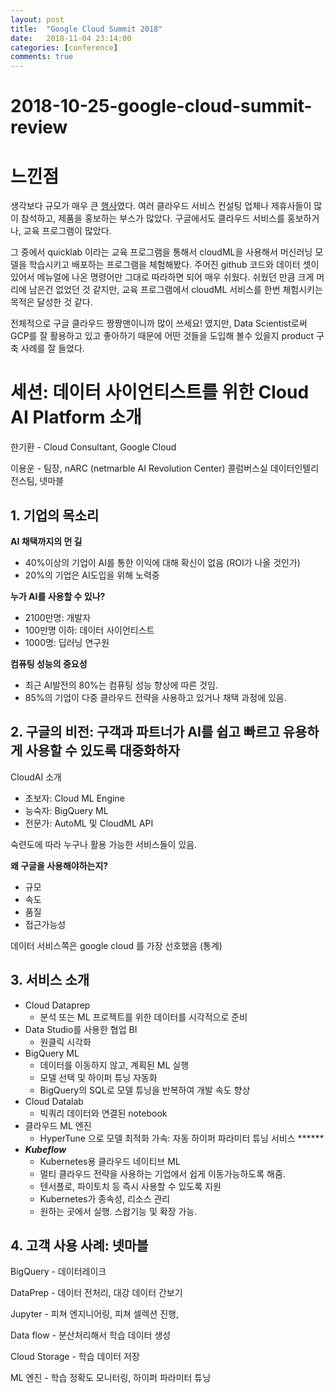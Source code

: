 ```yaml
---
layout: post
title:  "Google Cloud Summit 2018"
date:   2018-11-04 23:14:00
categories: [conference]
comments: true
---
```


# 2018-10-25-google-cloud-summit-review

# 느낀점

생각보다 규모가 매우 큰 [행사](https://cloudplatformonline.com/2018-Summit-Korea-Agenda.html)였다. 여러 클라우드 서비스 컨설팅 업체나 제휴사들이 많이 참석하고, 제품을 홍보하는 부스가 많았다. 구글에서도 클라우드 서비스를 홍보하거나, 교육 프로그램이 많았다.

그 중에서 quicklab 이라는 교육 프로그램을 통해서 cloudML을 사용해서 머신러닝 모델을 학습시키고 배포하는 프로그램을 체험해봤다. 주어진 github 코드와 데이터 셋이 있어서 메뉴얼에 나온 명령어만 그대로 따라하면 되어 매우 쉬웠다. 쉬웠던 만큼 크게 머리에 남은건 없었던 것 같지만, 교육 프로그램에서 cloudML 서비스를 한번 체험시키는 목적은 달성한 것 같다.

전체적으로 구글 클라우드 짱짱맨이니까 많이 쓰세요! 였지만, Data Scientist로써 GCP를 잘 활용하고 있고 좋아하기 때문에 어떤 것들을 도입해 볼수 있을지 product 구축 사례를 잘 들었다.

# 세션: 데이터 사이언티스트를 위한 Cloud AI Platform 소개

한기환 - Cloud Consultant, Google Cloud 

이용운 - 팀장, nARC (netmarble AI Revolution Center) 콜럼버스실 데이터인텔리전스팀, 넷마블

## 1. **기업의 목소리**

**AI 채택까지의 먼 길**

- 40%이상의 기업이 AI를 통한 이익에 대해 확신이 없음 (ROI가 나올 것인가)
- 20%의 기업은 AI도입을 위해 노력중

**누가 AI를 사용할 수 있나?** 

- 2100만명: 개발자
- 100만명 이하: 데이터 사이언티스트
- 1000명: 딥러닝 연구원

**컴퓨팅 성능의 중요성** 

- 최근 AI발전의 80%는 컴퓨팅 성능 향상에 따른 것임.
- 85%의 기업이 다중 클라우드 전략을 사용하고 있거나 채택 과정에 있음.

## **2. 구글의 비전: 구객과 파트너가 AI를 쉽고 빠르고 유용하게 사용할 수 있도록 대중화하자**

CloudAI 소개 

- 초보자: Cloud ML Engine
- 능숙자: BigQuery ML
- 전문가: AutoML 및 CloudML API

숙련도에 따라 누구나 활용 가능한 서비스들이 있음.

**왜 구글을 사용해야하는지?** 

- 규모
- 속도
- 품질
- 접근가능성

데이터 서비스쪽은 google cloud 를 가장 선호했음 (통계)

## **3. 서비스 소개**

- Cloud Dataprep
    - 분석 또는 ML 프로젝트를 위한 데이터를 시각적으로 준비
- Data Studio를 사용한 협업 BI
    - 원클릭 시각화
- BigQuery ML
    - 데이터를 이동하지 않고, 계획된 ML 실행
    - 모델 선택 및 하이퍼 튜닝 자동화
    - BigQuery의 SQL로 모델 튜닝을 반복하여 개발 속도 향상
- Cloud Datalab
    - 빅쿼리 데이터와 연결된 notebook
- 클라우드 ML 엔진
    - HyperTune 으로 모델 최적화 가속: 자동 하이퍼 파라미터 튜닝 서비스  ******
- ***Kubeflow***
    - Kubernetes용 클라우드 네이티브 ML
    - 멀티 클라우드 전략을 사용하는 기업에서 쉽게 이동가능하도록 해줌.
    - 텐서플로, 파이토치 등 즉시 사용할 수 있도록 지원
    - Kubernetes가 종속성, 리소스 관리
    - 원하는 곳에서 실행. 스왑기능 및 확장 가능.

## **4. 고객 사용 사례: 넷마블**

BigQuery - 데이터레이크 

DataPrep - 데이터 전처리, 대강 데이터 간보기 

Jupyter - 피쳐 엔지니어링, 피쳐 셀렉션 진행, 

Data flow - 분산처리해서 학습 데이터 생성 

Cloud Storage - 학습 데이터 저장 

ML 엔진 - 학습 정확도 모니터링, 하이퍼 파라미터 튜닝
